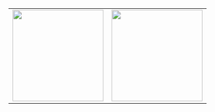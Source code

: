 <table style="border-collapse: collapse;">
  <tr>
    <td style="border: none;">
      <a href="https://github.com/evandrosystems">
        <img loading="lazy" height="180em" src="https://github-readme-stats.vercel.app/api/top-langs/?username=evandrosystems"/>
      </a>
    </td>
    <td style="border: none;">
      <a href="https://github.com/evandrosystems">
        <img loading="lazy" height="180em" src="https://github-readme-stats.vercel.app/api/?username=evandrosystems"/>
      </a>
    </td>
  </tr>
</table>
